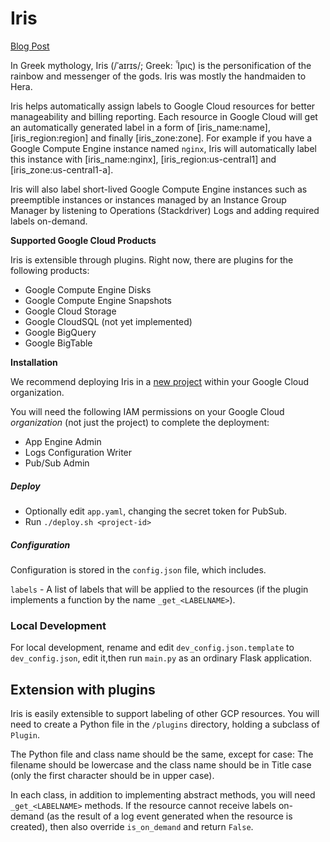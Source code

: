 # Iris

[Blog Post](https://blog.doit-intl.com/auto-tagging-google-cloud-resources-6647cc7477c5)

In Greek mythology, Iris (/ˈaɪrɪs/; Greek: Ἶρις) is the personification of the rainbow and messenger of the gods. Iris was mostly the handmaiden to Hera.

Iris helps automatically assign labels to Google Cloud resources for better manageability and billing reporting. Each resource in Google Cloud will get an automatically generated label in a form of [iris_name:name], [iris_region:region] and finally [iris_zone:zone]. For example if you have a Google Compute Engine instance named `nginx`, Iris will automatically label this instance with [iris_name:nginx], [iris_region:us-central1] and [iris_zone:us-central1-a].

Iris will also label short-lived Google Compute Engine instances such as preemptible instances or instances managed by an Instance Group Manager by listening to Operations (Stackdriver) Logs and adding required labels on-demand. 

**Supported Google Cloud Products**

Iris is extensible through plugins. 
Right now, there are plugins for the following products:

* Google Compute Engine Disks
* Google Compute Engine Snapshots
* Google Cloud Storage
* Google CloudSQL (not yet implemented)
* Google BigQuery
* Google BigTable

**Installation**

We recommend deploying Iris in a
[new project](https://cloud.google.com/resource-manager/docs/creating-managing-projects#creating_a_project)
within your Google Cloud organization. 

You will need the following IAM permissions on your Google Cloud _organization_ (not just the project) 
to complete the deployment: 

 * App Engine Admin
 * Logs Configuration Writer
 * Pub/Sub Admin

##### Deploy
* Optionally edit `app.yaml`, changing the secret token for PubSub.
* Run  `./deploy.sh <project-id>` 

##### Configuration

Configuration is stored in the `config.json` file, which includes.

`labels` - A list of labels that will be applied to the resources 
(if the plugin implements a function by the name `_get_<LABELNAME>`).

### Local Development
For local development, rename and edit `dev_config.json.template`
to `dev_config.json`, edit it,then run `main.py` as an ordinary Flask application.

## Extension with plugins
Iris is easily extensible to support labeling of other GCP resources. 
You will need to create a Python file in the `/plugins` directory,
holding a subclass of `Plugin`. 

The Python file and class name should be the same, except for case:
The filename should be lowercase and the class name should be in Title case 
(only the first character should be in upper case).
 
In each class, in addition to implementing abstract methods,
you will need `_get_<LABELNAME>` methods. If the resource
cannot receive labels on-demand (as the result of a log event
generated when the resource is created), then also
override `is_on_demand` and return `False`.

